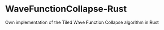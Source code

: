 # WaveFunctionCollapse-Rust
Own implementation of the Tiled Wave Function Collapse algorithm in Rust
